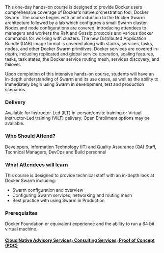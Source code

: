 <!-- Docker Swarm -->

This one-day hands-on course is designed to provide Docker users comprehensive coverage of Docker's native orchestration tool, Docker Swarm. The course begins with an introduction to the Docker Swarm architecture followed by a lab which configures a small Swarm cluster. Nodes and node configurations are covered, introducing attendees to managers and workers the Raft and Gossip protocols and various docker commands for working with clusters. The new Distributed Application Bundle (DAB) image format is covered along with stacks, services, tasks, nodes, and other Docker Swarm primitives. Docker services are covered in-depth, including replicated and global service operation, scaling features, tasks, task states, the Docker service routing mesh, services discovery, and failover.

Upon completion of this intensive hands-on course, students will have an in-depth understanding of Swarm and its use cases, as well as the ability to immediately begin using Swarm in development, test and production scenarios.

### Delivery

Available for Instructor-Led (ILT) in-person/onsite training or Virtual Instructor-Led training (VILT) delivery; Open Enrollment options may be available.


### Who Should Attend?

Developers, Information Technology (IT) and Quality Assurance (QA) Staff, Technical Managers, DevOps and Build personnel


### What Attendees will learn

This course is designed to provide technical staff with an in-depth look at Docker Swarm including:

- Swarm configuration and overview
- Configuring Swarm services, networking and routing mesh
- Best practice with using Swarm in Production


### Prerequisites

Docker Foundation or equivalent experience and the ability to run a 64 bit virtual machine.


#### [Cloud Native Advisory Services; Consulting Services; Proof of Concept (POC)](https://rx-m.com/cloud-native-consulting/)
